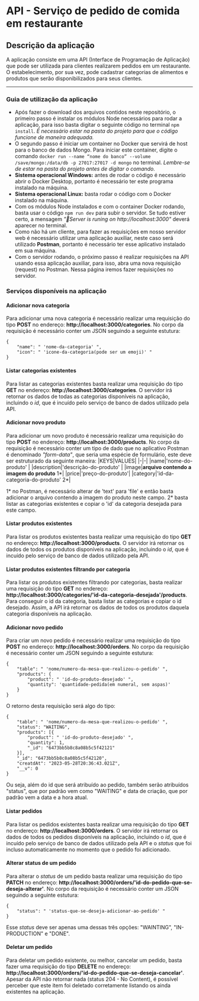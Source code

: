 
# API - Serviço de pedido de comida em restaurante
## Descrição da aplicação
A aplicação consiste em uma API (Interface de Programação de Aplicação) que pode ser utilizada para clientes realizarem pedidos em um restaurante. O estabelecimento, por sua vez, pode cadastrar categorias de alimentos e produtos que serão disponibilizados para seus clientes.

---

### Guia de utilização da aplicação
- Após fazer o download dos arquivos contidos neste repositório, o primeiro passo é instalar os módulos Node necessários para rodar a aplicação, para isso basta digitar o seguinte código no terminal `npm install`. _É necessário estar na pasta do projeto para que o código funcione de maneira adequada._
- O segundo passo é iniciar um container no Docker que servirá de host para o banco de dados Mongo. Para iniciar este container, digite o comando `docker run --name “nome do banco” --volume /save/mongo:/data/db -p 27017:27017 -d mongo` no terminal. _Lembre-se de estar na pasta do projeto antes de digitar o comando._
-  **Sistema operacional Windows:** antes de rodar o código é necessário abrir o Docker Desktop, portanto é necessário ter este programa instalado na máquina.
-  **Sistema operacional Linux:** basta rodar o código com o Docker instalado na máquina.
- Com os módulos Node instalados e com o container Docker rodando, basta usar o código `npm run dev` para subir o servidor. Se tudo estiver certo, a mensagem _"🚗Server is runing on http://localhost:3000"_ deverá aparecer no terminal.
- Como não há um cliente, para fazer as requisições em nosso servidor web é necessário utilizar uma aplicação auxiliar, neste caso será utilizado **Postman**, portanto é necessário ter esse aplicativo instalado em sua máquina.
- Com o servidor rodando, o próximo passo é realizar requisições na API usando essa aplicação auxiliar, para isso, abra uma nova requisição (request) no Postman. Nessa página iremos fazer requisições no servidor.
### Serviços disponíveis na aplicação
#### Adicionar nova categoria
Para adicionar uma nova categoria é necessário realizar uma requisição do tipo **POST** no endereço: **http://localhost:3000/categories**. No corpo da requisição é necessário conter um JSON seguindo a seguinte estutura:
```
{
	"name": " 'nome-da-categoria' ",
	"icon": " 'icone-da-categoria(pode ser um emoji)' "
}
```
#### Listar categorias existentes
Para listar as categorias existentes basta realizar uma requisição do tipo **GET** no endereço: **http://localhost:3000/categories**. O servidor irá retornar os dados de todas as categorias disponíveis na aplicação, incluindo o _id_, que é incuído pelo serviço de banco de dados utilizado pela API.
#### Adicionar novo produto
Para adicionar um novo produto é necessário realizar uma requisição do tipo **POST** no endereço: **http://localhost:3000/products**. No corpo da requisição é necessário conter um tipo de dado que no aplicativo Postman é denominado _"form-data"_, que seria uma espécie de formulário, este deve ser estruturado da seguinte maneira:
|KEYS|VALUES|
|-|-|
|name|'nome-do-produto' |
|description|'descrição-do-produto' |
|image|**arquivo contendo a imagem do produto** 1*|
|price|'preço-do-produto'|
|category|'id-da-categoria-do-produto' 2*|

1* no Postman, é necessário alterar de 'text' para 'file' e então basta adicionar o arquivo contendo a imagem do produto neste campo.
2* basta listar as categorias existentes e copiar o 'id' da categoria desejada para este campo.
#### Listar produtos existentes
Para listar os produtos existentes basta realizar uma requisição do tipo **GET** no endereço: **http://localhost:3000/products**. O servidor irá retornar os dados de todos os produtos disponíveis na aplicação, incluindo o _id_, que é incuído pelo serviço de banco de dados utilizado pela API.
#### Listar produtos existentes filtrando por categoria
Para listar os produtos existentes filtrando por categorias, basta realizar uma requisição do tipo **GET** no endereço: **http://localhost:3000/categories/'id-da-categoria-desejada'/products**. Para conseguir o id da categoria, basta listar as categorias e copiar o id desejado. Assim, a API irá retornar os dados de todos os produtos daquela categoria disponíveis na aplicação.
#### Adicionar novo pedido
Para criar um novo pedido é necessário realizar uma requisição do tipo **POST** no endereço: **http://localhost:3000/orders**. No corpo da requisição é necessário conter um JSON seguindo a seguinte estutura:
```
{
	"table": " 'nome/numero-da-mesa-que-realizou-o-pedido' ",
	"products": {
		"product": " 'id-do-produto-desejado' ",
		"quantity": 'quantidade-pedida(em numeral, sem aspas)'
	}
}
```
O retorno desta requisição será algo do tipo:
```
{
	"table": " 'nome/numero-da-mesa-que-realizou-o-pedido' ",
	"status": "WAITING",
	"products": [{
		"product": " 'id-do-produto-desejado' ",
		"quantity": 1,
		"_id": "6473bb5b8c8a08b5c5f42121"
	}],
	"_id": "6473bb5b8c8a08b5c5f42120",
	"creatdAt": "2023-05-28T20:36:43.021Z",
	"__v": 0
}
```
Ou seja, além do id que será atribuído ao pedido, também serão atribuídos "status", que por padrão vem como "WAITING" e data de criação, que por padrão vem a data e a hora atual.
#### Listar pedidos
Para listar os pedidos existentes basta realizar uma requisição do tipo **GET** no endereço: **http://localhost:3000/orders**. O servidor irá retornar os dados de todos os pedidos disponíveis na aplicação, incluindo o _id_, que é incuído pelo serviço de banco de dados utilizado pela API e o _status_ que foi incluso automaticamente no momento que o pedido foi adicionado.
#### Alterar status de um pedido
Para alterar o _status_ de um pedido basta realizar uma requisição do tipo **PATCH** no endereço: **http://localhost:3000/orders/'id-do-pedido-que-se-deseja-alterar'**. No corpo da requisição é necessário conter um JSON seguindo a seguinte estutura:
```
{
	"status": " 'status-que-se-deseja-adicionar-ao-pedido' "
}
```
Esse _status_ deve ser apenas uma dessas três opções: "WAINTING", "IN-PRODUCTION" e "DONE".
#### Deletar um pedido
Para deletar um pedido existente, ou melhor, cancelar um pedido, basta fazer uma requisição do tipo **DELETE** no endereço: **http://localhost:3000/orders/'id-do-pedido-que-se-deseja-cancelar'**. Apesar da API não retornar nada (status 204 - No Content), é possível perceber que este item foi deletado corretamente listando os ainda existentes na aplicação.